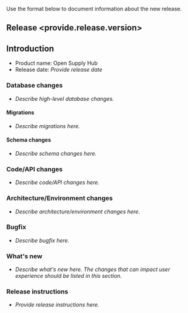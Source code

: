 Use the format below to document information about the new release.

## Release <provide.release.version>

## Introduction
* Product name: Open Supply Hub
* Release date: *Provide release date*

### Database changes
* *Describe high-level database changes.*

#### Migrations
* *Describe migrations here.*

#### Schema changes
* *Describe schema changes here.*

### Code/API changes
* *Describe code/API changes here.*

### Architecture/Environment changes
* *Describe architecture/environment changes here.*

### Bugfix
* *Describe bugfix here.*

### What's new
* *Describe what's new here. The changes that can impact user experience should be listed in this section.*

### Release instructions
* *Provide release instructions here.*
